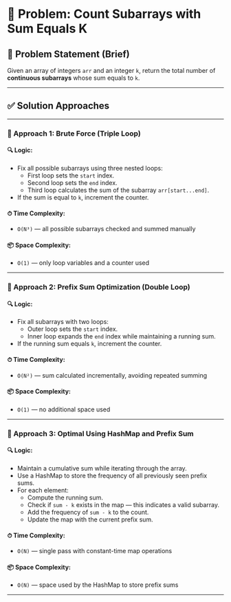 # 🚀 Problem: Count Subarrays with Sum Equals K

## 📄 Problem Statement (Brief)

Given an array of integers `arr` and an integer `k`, return the total number of **continuous subarrays** whose sum equals to `k`.

---

## ✅ Solution Approaches

---

### 🔹 Approach 1: Brute Force (Triple Loop)

#### 🔍 Logic:

- Fix all possible subarrays using three nested loops:
  - First loop sets the `start` index.
  - Second loop sets the `end` index.
  - Third loop calculates the sum of the subarray `arr[start...end]`.
- If the sum is equal to `k`, increment the counter.

#### ⏱ Time Complexity:

- `O(N³)` — all possible subarrays checked and summed manually

#### 📦 Space Complexity:

- `O(1)` — only loop variables and a counter used

---

### 🔹 Approach 2: Prefix Sum Optimization (Double Loop)

#### 🔍 Logic:

- Fix all subarrays with two loops:
  - Outer loop sets the `start` index.
  - Inner loop expands the `end` index while maintaining a running sum.
- If the running sum equals `k`, increment the counter.

#### ⏱ Time Complexity:

- `O(N²)` — sum calculated incrementally, avoiding repeated summing

#### 📦 Space Complexity:

- `O(1)` — no additional space used

---

### 🔹 Approach 3: Optimal Using HashMap and Prefix Sum

#### 🔍 Logic:

- Maintain a cumulative sum while iterating through the array.
- Use a HashMap to store the frequency of all previously seen prefix sums.
- For each element:
  - Compute the running sum.
  - Check if `sum - k` exists in the map — this indicates a valid subarray.
  - Add the frequency of `sum - k` to the count.
  - Update the map with the current prefix sum.

#### ⏱ Time Complexity:

- `O(N)` — single pass with constant-time map operations

#### 📦 Space Complexity:

- `O(N)` — space used by the HashMap to store prefix sums

---
  